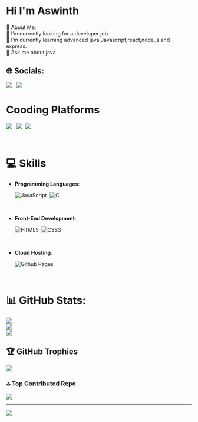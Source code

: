 <h1>Hi I'm Aswinth</h1>
💫 About Me:<br>
🔭 I’m currently looking for a developer job<br>🌱 I’m currently learning advanced java,Javascript,react,node.js and express.<br>💬 Ask me about java <br>


## 🌐 Socials:

<a href="https://img.shields.io/badge/LinkedIn-%230077B5.svg?logo=linkedin&logoColor=white)](https://linkedin.com/in/https://www.linkedin.com/in/aswinth-k-a76674214/"><img src="https://img.shields.io/badge/LinkedIn-0A66C2.svg?style=for-the-badge&logo=LinkedIn&logoColor=white"></a> &nbsp;
<a href=""><img src="https://img.shields.io/badge/Gmail-EA4335.svg?style=for-the-badge&logo=Gmail&logoColor=white"></a>

# Cooding Platforms

<a href="https://auth.geeksforgeeks.org/user/aswinth_24/practice"><img src="https://img.shields.io/badge/GeeksforGeeks-2F8D46.svg?style=for-the-badge&logo=GeeksforGeeks&logoColor=white"><a> &nbsp;
<a href="https://leetcode.com/Aswinth24/"><img src="https://img.shields.io/badge/LeetCode-FFA116.svg?style=for-the-badge&logo=LeetCode&logoColor=white"></a>&nbsp;
<a href="https://www.hackerrank.com/aswinth24?hr_r=1"><img src="https://img.shields.io/badge/HackerRank-00EA64.svg?style=for-the-badge&logo=HackerRank&logoColor=white"></a> 
  
<br>
  
# 💻 Skills
  
  
- **Programming Languages**:
  
   ![JavaScript](https://img.shields.io/badge/JavaScript%20-%23F7DF1E.svg?style=for-the-badge&logo=javascript&logoColor=black)&nbsp;
   ![C](http://img.shields.io/badge/C%20-%23F7DF1E.svg?style=for-the-badge&logo=C&logoColor=black)&nbsp;
  
    <br>
  
- **Front-End Development**:

   ![HTML5](https://img.shields.io/badge/HTML5%20-%23E34F26.svg?style=for-the-badge&logo=html5&logoColor=white)&nbsp;
   ![CSS3](https://img.shields.io/badge/CSS%20-%231572B6.svg?style=for-the-badge&logo=css3&logoColor=white)
  
   <br>
  
- **Cloud Hosting**:

    ![Github Pages](https://img.shields.io/badge/GitHub%20Pages-%23327FC7.svg?style=for-the-badge&logo=github&logoColor=white)
    
<br>
  
# 📊 GitHub Stats:
![](https://github-readme-stats.vercel.app/api?username=Aswinth24&theme=tokyonight&hide_border=false&include_all_commits=false&count_private=false)<br/>
![](https://github-readme-streak-stats.herokuapp.com/?user=Aswinth24&theme=tokyonight&hide_border=false)<br/>
![](https://github-readme-stats.vercel.app/api/top-langs/?username=Aswinth24&theme=tokyonight&hide_border=false&include_all_commits=false&count_private=false&layout=compact)

## 🏆 GitHub Trophies
![](https://github-profile-trophy.vercel.app/?username=Aswinth24&theme=juicyfresh&no-frame=false&no-bg=true&margin-w=4)

### 🔝 Top Contributed Repo
![](https://github-contributor-stats.vercel.app/api?username=Aswinth24&limit=5&theme=tokyonight&combine_all_yearly_contributions=true)

---
[![](https://visitcount.itsvg.in/api?id=Aswinth24&icon=0&color=0)](https://visitcount.itsvg.in)

<!-- Proudly created with GPRM ( https://gprm.itsvg.in ) -->
